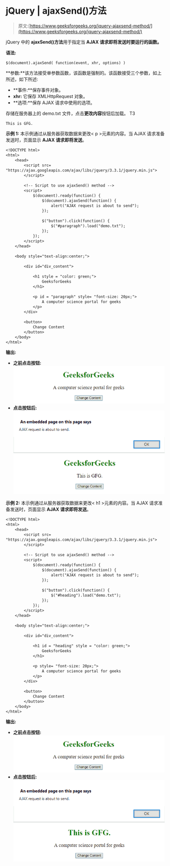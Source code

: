 # jQuery | ajaxSend()方法

> 原文:[https://www.geeksforgeeks.org/jquery-ajaxsend-method/](https://www.geeksforgeeks.org/jquery-ajaxsend-method/)

jQuery 中的 **ajaxSend()方法**用于指定当 **AJAX 请求即将发送时要运行的函数。**

**语法:**

```
$(document).ajaxSend( function(event, xhr, options) )
```

**参数:**该方法接受单参数函数，该函数是强制的。该函数接受三个参数，如上所述，如下所述:

*   **事件:**保存事件对象。
*   **xhr:** 它保存 XMLHttpRequest 对象。
*   **选项:**保存 AJAX 请求中使用的选项。

存储在服务器上的 demo.txt 文件，点击**更改内容**按钮后加载。
T3

```
This is GFG.
```

**示例 1:** 本示例通过从服务器获取数据来更改< p >元素的内容。当 AJAX 请求准备发送时，页面显示 **AJAX 请求即将发送**。

```
<!DOCTYPE html> 
<html> 
    <head> 
        <script src= 
"https://ajax.googleapis.com/ajax/libs/jquery/3.3.1/jquery.min.js"> 
        </script> 

        <!-- Script to use ajaxSend() method -->
        <script> 
            $(document).ready(function() {
                $(document).ajaxSend(function() {
                    alert("AJAX request is about to send");
                });

                $("button").click(function() {
                    $("#paragraph").load("demo.txt");
                });
            });
        </script> 
    </head> 

    <body style="text-align:center;"> 

        <div id="div_content"> 

            <h1 style = "color: green;">
                GeeksforGeeks
            </h1> 

            <p id = "paragraph" style= "font-size: 20px;">
                A computer science portal for geeks
            </p> 
        </div>

        <button>
            Change Content
        </button> 
    </body> 
</html>                    
```

**输出:**

*   **之前点击按钮:**
    ![](img/1ee67ae947c139820a9d06c6a549bef4.png)
*   **点击按钮后:**
    ![](img/79ed81a9190c0099aa30ab18d4b53b78.png)
    ![](img/c65ebd13ffd719ce68501a04c88e0bf6.png)

**示例 2:** 本示例通过从服务器获取数据来更改< h1 >元素的内容。当 AJAX 请求准备发送时，页面显示 **AJAX 请求即将发送**。

```
<!DOCTYPE html> 
<html> 
    <head> 
        <script src= 
"https://ajax.googleapis.com/ajax/libs/jquery/3.3.1/jquery.min.js"> 
        </script> 

        <!-- Script to use ajaxSend() method -->
        <script> 
            $(document).ready(function() {
                $(document).ajaxSend(function() {
                    alert("AJAX request is about to send");
                });

                $("button").click(function() {
                    $("#heading").load("demo.txt");
                });
            });
        </script> 
    </head> 

    <body style="text-align:center;"> 

        <div id="div_content"> 

            <h1 id = "heading" style = "color: green;">
                GeeksforGeeks
            </h1> 

            <p style= "font-size: 20px;">
                A computer science portal for geeks
            </p> 
        </div> 

        <button>
            Change Content
        </button> 
    </body> 
</html>                    
```

**输出:**

*   **之前点击按钮:**
    ![](img/1ee67ae947c139820a9d06c6a549bef4.png)
*   **点击按钮后:**
    ![](img/79ed81a9190c0099aa30ab18d4b53b78.png)
    ![](img/d7fcd19220c47a950081ca52ec877343.png)